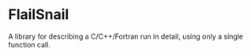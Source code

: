 # FlailSnail
A library for describing a C/C++/Fortran run in detail, using only a single function call.
